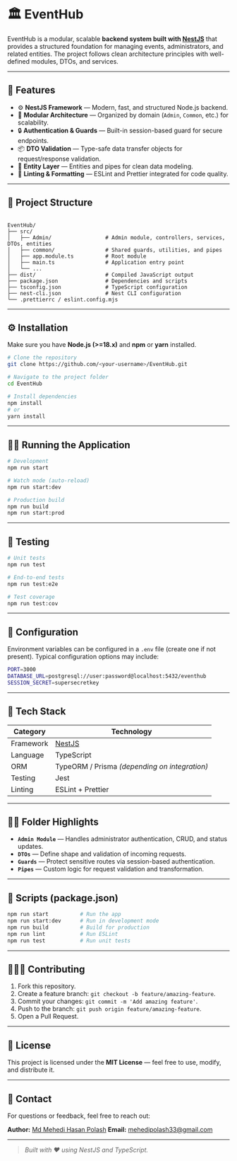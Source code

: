 
# 🏛️ EventHub

EventHub is a modular, scalable **backend system built with [NestJS](https://nestjs.com/)** that provides a structured foundation for managing events, administrators, and related entities. The project follows clean architecture principles with well-defined modules, DTOs, and services.

---

## 🚀 Features

- ⚙️ **NestJS Framework** — Modern, fast, and structured Node.js backend.
- 🧩 **Modular Architecture** — Organized by domain (`Admin`, `Common`, etc.) for scalability.
- 🔒 **Authentication & Guards** — Built-in session-based guard for secure endpoints.
- 📦 **DTO Validation** — Type-safe data transfer objects for request/response validation.
- 🧱 **Entity Layer** — Entities and pipes for clean data modeling.
- 🧹 **Linting & Formatting** — ESLint and Prettier integrated for code quality.

---

## 📁 Project Structure

```

EventHub/
├── src/
│   ├── Admin/                 # Admin module, controllers, services, DTOs, entities
│   ├── common/                # Shared guards, utilities, and pipes
│   ├── app.module.ts          # Root module
│   ├── main.ts                # Application entry point
│   └── ...
├── dist/                      # Compiled JavaScript output
├── package.json               # Dependencies and scripts
├── tsconfig.json              # TypeScript configuration
├── nest-cli.json              # Nest CLI configuration
└── .prettierrc / eslint.config.mjs

````

---

## ⚙️ Installation

Make sure you have **Node.js (>=18.x)** and **npm** or **yarn** installed.

```bash
# Clone the repository
git clone https://github.com/<your-username>/EventHub.git

# Navigate to the project folder
cd EventHub

# Install dependencies
npm install
# or
yarn install
````

---

## 🧑‍💻 Running the Application

```bash
# Development
npm run start

# Watch mode (auto-reload)
npm run start:dev

# Production build
npm run build
npm run start:prod
```

---

## 🧪 Testing

```bash
# Unit tests
npm run test

# End-to-end tests
npm run test:e2e

# Test coverage
npm run test:cov
```

---

## 🧰 Configuration

Environment variables can be configured in a `.env` file (create one if not present).
Typical configuration options may include:

```bash
PORT=3000
DATABASE_URL=postgresql://user:password@localhost:5432/eventhub
SESSION_SECRET=supersecretkey
```

---

## 🧱 Tech Stack

| Category  | Technology                                    |
| --------- | --------------------------------------------- |
| Framework | [NestJS](https://nestjs.com/)                 |
| Language  | TypeScript                                    |
| ORM       | TypeORM / Prisma *(depending on integration)* |
| Testing   | Jest                                          |
| Linting   | ESLint + Prettier                             |

---

## 🧑‍🏫 Folder Highlights

* **`Admin Module`** — Handles administrator authentication, CRUD, and status updates.
* **`DTOs`** — Define shape and validation of incoming requests.
* **`Guards`** — Protect sensitive routes via session-based authentication.
* **`Pipes`** — Custom logic for request validation and transformation.

---

## 📜 Scripts (package.json)

```bash
npm run start          # Run the app
npm run start:dev      # Run in development mode
npm run build          # Build for production
npm run lint           # Run ESLint
npm run test           # Run unit tests
```

---

## 🧑‍🤝‍🧑 Contributing

1. Fork this repository.
2. Create a feature branch: `git checkout -b feature/amazing-feature`.
3. Commit your changes: `git commit -m 'Add amazing feature'`.
4. Push to the branch: `git push origin feature/amazing-feature`.
5. Open a Pull Request.

---

## 📄 License

This project is licensed under the **MIT License** — feel free to use, modify, and distribute it.

---

## 💬 Contact

For questions or feedback, feel free to reach out:

**Author:** [Md Mehedi Hasan Polash](https://github.com/<mehedipolash>)
**Email:** [mehedipolash33@gmail.com](mailto:mehedipolash33@gmail.com)

---

> *Built with ❤️ using NestJS and TypeScript.*


